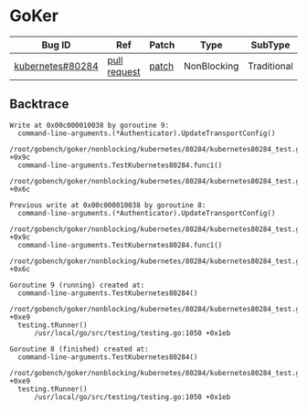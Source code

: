 
# GoKer

| Bug ID|  Ref | Patch | Type | SubType | SubsubType |
| ----  | ---- | ----  | ---- | ---- | ---- |
|[kubernetes#80284]|[pull request]|[patch]| NonBlocking | Traditional | Data race |

[kubernetes#80284]:(kubernetes80284_test.go)
[patch]:https://github.com/kubernetes/kubernetes/pull/80284/files
[pull request]:https://github.com/kubernetes/kubernetes/pull/80284
 

## Backtrace

```
Write at 0x00c000010038 by goroutine 9:
  command-line-arguments.(*Authenticator).UpdateTransportConfig()
      /root/gobench/goker/nonblocking/kubernetes/80284/kubernetes80284_test.go:22 +0x9c
  command-line-arguments.TestKubernetes80284.func1()
      /root/gobench/goker/nonblocking/kubernetes/80284/kubernetes80284_test.go:36 +0x6c

Previous write at 0x00c000010038 by goroutine 8:
  command-line-arguments.(*Authenticator).UpdateTransportConfig()
      /root/gobench/goker/nonblocking/kubernetes/80284/kubernetes80284_test.go:22 +0x9c
  command-line-arguments.TestKubernetes80284.func1()
      /root/gobench/goker/nonblocking/kubernetes/80284/kubernetes80284_test.go:36 +0x6c

Goroutine 9 (running) created at:
  command-line-arguments.TestKubernetes80284()
      /root/gobench/goker/nonblocking/kubernetes/80284/kubernetes80284_test.go:34 +0xe9
  testing.tRunner()
      /usr/local/go/src/testing/testing.go:1050 +0x1eb

Goroutine 8 (finished) created at:
  command-line-arguments.TestKubernetes80284()
      /root/gobench/goker/nonblocking/kubernetes/80284/kubernetes80284_test.go:34 +0xe9
  testing.tRunner()
      /usr/local/go/src/testing/testing.go:1050 +0x1eb
```

